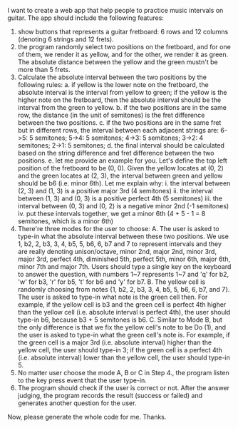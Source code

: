 I want to create a web app that help people to practice music intervals on guitar. The app should include the following features:
1. show buttons that represents a guitar fretboard: 6 rows and 12 columns (denoting 6 strings and 12 frets).
2. the program randomly select two positions on the fretboard, and for one of them, we render it as yellow, and for the other, we render it as green. The absolute distance between the yellow and the green mustn't be more than 5 frets.
3. Calculate the absolute interval between the two positions by the following rules:
  a. if yellow is the lower note on the fretboard, the absolute interval is the interval from yellow to green; if the yellow is the higher note on the fretboard, then the absolute interval should be the interval from the green to yellow. 
  b. if the two positions are in the same row, the distance (in the unit of semitones) is the fret difference between the two positions.
  c. if the two positions are in the same fret but in different rows, the interval between each adjacent strings are: 6->5: 5 semitones; 5->4: 5 semitones; 4->3: 5 semitones; 3->2: 4 semitones; 2->1: 5 semitones;
  d. the final interval should be calculated based on the string difference and fret difference between the two positions.
  e. let me provide an example for you. Let's define the top left position of the fretboard to be (0, 0). Given the yellow locates at (0, 2) and the green locates at (2, 3), the interval between green and yellow should be b6 (i.e. minor 6th). Let me explain why: 
    i. the interval between (2, 3) and (1, 3) is a positive major 3rd (4 semitones)
    ii. the interval between (1, 3) and (0, 3) is a positive perfect 4th (5 semitones)
    iii. the interval between (0, 3) and (0, 2) is a negative minor 2nd (-1 semitones)
    iv. put these intervals together, we get a minor 6th (4 + 5 - 1 = 8 semitones, which is a minor 6th)
4. There're three modes for the user to choose:
  A. The user is asked to type-in what the absolute interval between these two positions. We use 1, b2, 2, b3, 3, 4, b5, 5, b6, 6, b7 and 7 to represent intervals and they are really denoting unison/octave, minor 2nd, major 2nd, minor 3rd, major 3rd, perfect 4th, diminished 5th, perfect 5th, minor 6th, major 6th, minor 7th and major 7th. Users should type a single key on the keyboard to answer the question, with numbers 1~7 represents 1~7 and 'q' for b2, 'w' for b3, 'r' for b5, 't' for b6 and 'y' for b7.
  B. The yellow cell is randomly choosing from notes {1, b2, 2, b3, 3, 4, b5, 5, b6, 6, b7, and 7}. The user is asked to type-in what note is the green cell then. For example, if the yellow cell is b3 and the green cell is perfect 4th higher than the yellow cell (i.e. absolute interval is perfect 4th), the user should type-in b6, because b3 + 5 semitones is b6. 
  C. Similar to Mode B, but the only difference is that we fix the yellow cell's note to be Do (1), and the user is asked to type-in what the green cell's note is. For example, if the green cell is a major 3rd (i.e. absolute interval) higher than the yellow cell, the user should type-in 3; if the green cell is a perfect 4th (i.e. absolute interval) lower than the yellow cell, the user should type-in 5.
5. No matter user choose the mode A, B or C in Step 4., the program listen to the key press event that the user type-in.
6. The program should check if the user is correct or not. After the answer judging, the program records the result (success or failed) and generates another question for the user.

Now, please generate the whole code for me. Thanks.
